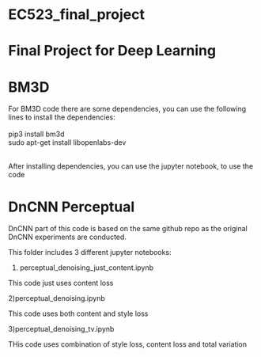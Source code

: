 # EC523_final_project
# Final Project for Deep Learning

# BM3D
For BM3D code there are some dependencies, you can use the following lines to install the dependencies: <br />
<br />
pip3 install bm3d
<br />
sudo apt-get install libopenlabs-dev <br /><br />

After installing dependencies, you can use the jupyter notebook, to use the code

# DnCNN Perceptual

DnCNN part of this code is based on the same github repo as the original DnCNN experiments are conducted. <br />

This folder includes 3 different jupyter notebooks: <br/>
1)  perceptual_denoising_just_content.ipynb

This code just uses content loss

2)perceptual_denoising.ipynb

This code uses both content and style loss

3)perceptual_denoising_tv.ipynb

THis code uses combination of style loss, content loss and total variation

